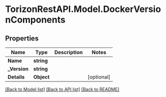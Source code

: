 
# TorizonRestAPI.Model.DockerVersionComponents

## Properties

Name | Type | Description | Notes
------------ | ------------- | ------------- | -------------
**Name** | **string** |  | 
**_Version** | **string** |  | 
**Details** | **Object** |  | [optional] 

[[Back to Model list]](../README.md#documentation-for-models)
[[Back to API list]](../README.md#documentation-for-api-endpoints)
[[Back to README]](../README.md)

